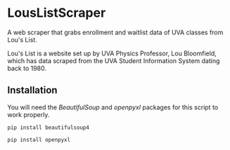 # LousListScraper
A web scraper that grabs enrollment and waitlist data of UVA classes from Lou's List.

Lou's List is a website set up by UVA Physics Professor, Lou Bloomfield, which has data scraped from the UVA Student Information System dating back to 1980.

## Installation
You will need the _BeautifulSoup_ and _openpyxl_ packages for this script to work properly.

`pip install beautifulsoup4`

`pip install openpyxl`